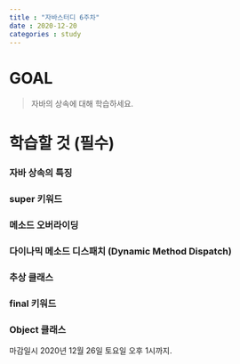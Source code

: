 ```yaml
---
title : "자바스터디 6주차"
date : 2020-12-20
categories : study
---
```


# GOAL
> 자바의 상속에 대해 학습하세요.

# 학습할 것 (필수)
### 자바 상속의 특징
### super 키워드
### 메소드 오버라이딩
### 다이나믹 메소드 디스패치 (Dynamic Method Dispatch)
### 추상 클래스
### final 키워드
### Object 클래스

마감일시
2020년 12월 26일 토요일 오후 1시까지.
